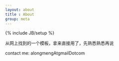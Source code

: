 ```yaml
---
layout: about
title : About
group: meta
---
```

{% include JB/setup %}

从网上找到的一个模板，拿来直接用了，先熟悉熟悉再说

contact me: alongmengAtgmailDotcom
